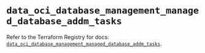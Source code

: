 # `data_oci_database_management_managed_database_addm_tasks`

Refer to the Terraform Registry for docs: [`data_oci_database_management_managed_database_addm_tasks`](https://registry.terraform.io/providers/oracle/oci/6.18.0/docs/data-sources/database_management_managed_database_addm_tasks).
